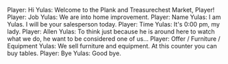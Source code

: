 Player: Hi
Yulas: Welcome to the Plank and Treasurechest Market, Player!
Player: Job
Yulas: We are into home improvement.
Player: Name
Yulas: I am Yulas. I will be your salesperson today.
Player: Time
Yulas: It's 0:00 pm, my lady.
Player: Allen
Yulas: To think just because he is around here to watch what we do, he want to be considered one of us...
Player: Offer / Furniture / Equipment
Yulas: We sell furniture and equipment. At this counter you can buy tables.
Player: Bye
Yulas: Good bye.